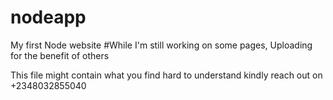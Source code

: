 # nodeapp
My first Node website
#While I'm still working on some pages, Uploading for the benefit of others

This file might contain what you find hard to understand kindly reach out on +2348032855040
